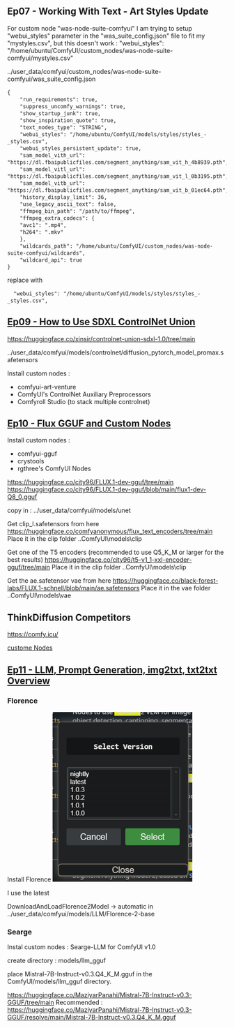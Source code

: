 ## Ep07 - Working With Text - Art Styles Update

For custom node "was-node-suite-comfyui" I am trying to setup "webui_styles" parameter in the "was_suite_config.json" file to fit my "mystyles.csv", but this doesn't work : "webui_styles": "/home/ubuntu/ComfyUI/custom_nodes/was-node-suite-comfyui/mystyles.csv"



../user_data/comfyui/custom_nodes/was-node-suite-comfyui/was_suite_config.json

    {
        "run_requirements": true,
        "suppress_uncomfy_warnings": true,  
        "show_startup_junk": true,
        "show_inspiration_quote": true,
        "text_nodes_type": "STRING",
        "webui_styles": "/home/ubuntu/ComfyUI/models/styles/styles_-_styles.csv",
        "webui_styles_persistent_update": true,
        "sam_model_vith_url": "https://dl.fbaipublicfiles.com/segment_anything/sam_vit_h_4b8939.pth",
        "sam_model_vitl_url": "https://dl.fbaipublicfiles.com/segment_anything/sam_vit_l_0b3195.pth",
        "sam_model_vitb_url": "https://dl.fbaipublicfiles.com/segment_anything/sam_vit_b_01ec64.pth",
        "history_display_limit": 36,
        "use_legacy_ascii_text": false,
        "ffmpeg_bin_path": "/path/to/ffmpeg",
        "ffmpeg_extra_codecs": {
        "avc1": ".mp4",
        "h264": ".mkv"
        },
        "wildcards_path": "/home/ubuntu/ComfyUI/custom_nodes/was-node-suite-comfyui/wildcards",
        "wildcard_api": true
    }


  replace with 

      "webui_styles": "/home/ubuntu/ComfyUI/models/styles/styles_-_styles.csv",

## [Ep09 - How to Use SDXL ControlNet Union](https://www.youtube.com/watch?v=C0zykaDF1ts)

https://huggingface.co/xinsir/controlnet-union-sdxl-1.0/tree/main

../user_data/comfyui/models/controlnet/diffusion_pytorch_model_promax.safetensors

Install custom nodes :
- comfyui-art-venture
- ComfyUI's ControlNet Auxiliary Preprocessors
- Comfyroll Studio (to stack multiple controlnet)


## [Ep10 - Flux GGUF and Custom Nodes](https://www.youtube.com/watch?v=Ym0oJpRbj4U)

Install custom nodes :
- comfyui-gguf
- crystools
- rgthree's ComfyUI Nodes

https://huggingface.co/city96/FLUX.1-dev-gguf/tree/main
https://huggingface.co/city96/FLUX.1-dev-gguf/blob/main/flux1-dev-Q8_0.gguf

copy in : ../user_data/comfyui/models/unet

Get clip_l.safetensors from here
https://huggingface.co/comfyanonymous/flux_text_encoders/tree/main
Place it in the clip folder ..ComfyUI\models\clip

Get one of the T5 encoders (recommended to use Q5_K_M or larger for the best results)
https://huggingface.co/city96/t5-v1_1-xxl-encoder-gguf/tree/main
Place it in the clip folder ..ComfyUI\models\clip

Get the ae.safetensor vae from here
https://huggingface.co/black-forest-labs/FLUX.1-schnell/blob/main/ae.safetensors
Place it in the vae folder ..ComfyUI\models\vae

## ThinkDiffusion Competitors 

https://comfy.icu/

[custome Nodes](https://comfy.icu/node/)

## [Ep11 - LLM, Prompt Generation, img2txt, txt2txt Overview](https://www.youtube.com/watch?v=yutYU97Bj7E)

### Florence 
Install Florence
![Select version](image-2.png)

I use the latest

DownloadAndLoadFlorence2Model -> automatic in ../user_data/comfyui/models/LLM/Florence-2-base

### Searge

Instal custom nodes : Searge-LLM for ComfyUI v1.0

create directory : models/llm_gguf

place Mistral-7B-Instruct-v0.3.Q4_K_M.gguf in the ComfyUI/models/llm_gguf directory.

https://huggingface.co/MaziyarPanahi/Mistral-7B-Instruct-v0.3-GGUF/tree/main
Recommended : https://huggingface.co/MaziyarPanahi/Mistral-7B-Instruct-v0.3-GGUF/resolve/main/Mistral-7B-Instruct-v0.3.Q4_K_M.gguf
